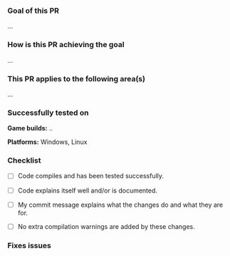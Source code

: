 ### Goal of this PR
<!-- Consice explanation of what this PR meant to achieve -->

...


### How is this PR achieving the goal

...


### This PR applies to the following area(s)
<!-- Add any that applies, e.g.: FiveM, RedM, Server, Natives, FxDK, ScRT: Lua, ScRT: C#, ScRT: JS, etc. -->

...


### Successfully tested on
<!-- Add any that is applicable, remove any that aren't. -->

**Game builds:** .. 

**Platforms:** Windows, Linux


### Checklist
<!-- Mark all points with x that apply, i.e.: [x]. -->

- [ ] Code compiles and has been tested successfully.
- [ ] Code explains itself well and/or is documented.
- [ ] My commit message explains what the changes do and what they are for.
- [ ] No extra compilation warnings are added by these changes.


### Fixes issues
<!-- Add any issue that this PR fixes with: `fixes #123`, `resolves #234`, `closes #345`. -->


